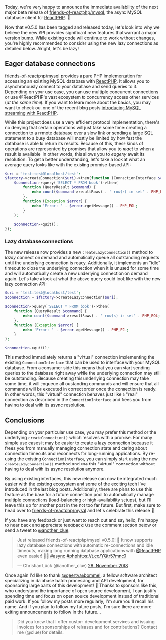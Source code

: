 Today, we're very happy to announce the immediate availability of the next major beta release of [friends-of-reactphp/mysql](https://github.com/friends-of-reactphp/mysql), the async MySQL database client for [ReactPHP](https://reactphp.org/). 🎉

Now that v0.5.0 has been tagged and released today, let's look into why we believe the new API provides significant new features that warrant a major version bump. While existing code will continue to work without changes, you're highly recommended to consider using the new lazy connections as detailed below. Alright, let's be lazy!

## Eager database connections

[friends-of-reactphp/mysql](https://github.com/friends-of-reactphp/mysql) provides a pure PHP implementation for accessing an existing MySQL database with [ReactPHP](https://reactphp.org/). It allows you to asynchronously connect to your database and send queries to it. Depending on your use case, you can use multiple concurrent connections or use @ReactPHP's vast ecosystem to concurrency access other services (*at the same time*). If you want to learn more about the basics, you may want to check out one of the recent blog posts [introducing MySQL streaming with ReactPHP](https://www.lueck.tv/2018/introducing-reactphp-mysql).

While this project does use a very efficient protocol implementation, there's no denying that certain operations will just take some time: creating a connection to a remote database over a slow link or sending a large SQL statement to a busy database will mostly be limited by how fast the database is able to return its results. Because of this, these kinds of operations are represented by promises that allow you to *react* to when a result is available. In other words, this allows you to *eagerly* await its resolution. To get a better understanding, let's take a look at what an average query looks like with the existing promise-based API:

```php
$uri = 'test:test@localhost/test';
$factory->createConnection($uri)->then(function (ConnectionInterface $connection) {
    $connection->query('SELECT * FROM book')->then(
        function (QueryResult $command) {
            echo count($command->resultRows) . ' row(s) in set' . PHP_EOL;
        },
        function (Exception $error) {
            echo 'Error: ' . $error->getMessage() . PHP_EOL;
        }
    );
    
    $connection->quit();
});
```

### Lazy database connections

The new release now provides a new `createLazyConnection()` method to *lazily* connect on demand and automatically queue all outstanding requests until the underlying connection is ready. Additionally, it implements an "idle" timeout to close the underlying connection when it is unused for some time and will automatically create a new underlying connection on demand again. Let's take a look at what the above query could look like with the new lazy connection API:

```php
$uri = 'test:test@localhost/test';
$connection = $factory->createLazyConnection($uri);

$connection->query('SELECT * FROM book')->then(
    function (QueryResult $command) {
        echo count($command->resultRows) . ' row(s) in set' . PHP_EOL;
    },
    function (Exception $error) {
        echo 'Error: ' . $error->getMessage() . PHP_EOL;
    }
);

$connection->quit();
```

This method immediately returns a "virtual" connection implementing the existing `ConnectionInterface` that can be used to interface with your MySQL database. From a consumer side this means that you can start sending queries to the database right away while the underlying connection may still be outstanding. Because creating this underlying connection may take some time, it will enqueue all oustanding commands and will ensure that all commands will be executed in correct order once the connection is ready. In other words, this "virtual" connection behaves just like a "real" connection as described in the `ConnectionInterface` and frees you from having to deal with its async resolution.

## Conclusions

Depending on your particular use case, you may prefer this method or the underlying `createConnection()` which resolves with a promise. For many simple use cases it may be easier to create a lazy connection because it frees you from manually managing connection state and caring about connection timeouts and reconnects for long-running applications. By re-using the existing `ConnectionInterface`, you can simply start using the new `createLazyConnection()` method and use this "virtual" connection without having to deal with its async resolution anymore.

By using existing interfaces, this new release can now be integrated much easier with the existing ecosystem and some of the exciting tech I've introduced in the last blog posts. Additionally, there are plans to use this feature as the base for a future connection pool to automatically manage multiple connections (load-balancing or high-availability setups), but I'll leave this up for another post in the not too far future. But first, make sure to head over to [friends-of-reactphp/mysql](https://github.com/friends-of-reactphp/mysql) and let's celebrate this release 🎉

If you have any feedback or just want to reach out and say hello, I'm happy to hear back and appreciate feedback! Use the comment section below or send a tweet to [@another_clue](https://twitter.com/another_clue).

<blockquote class="twitter-tweet" data-lang="de"><p lang="en" dir="ltr">Just released friends-of-reactphp/mysql v0.5.0! 🎉 It now supports lazy database connections with automatic re-connections and idle timeouts, making long running database applications with <a href="https://twitter.com/reactphp?ref_src=twsrc%5Etfw">@ReactPHP</a> even easier! 🐘💪 <a href="https://twitter.com/hashtag/async?src=hash&amp;ref_src=twsrc%5Etfw">#async</a> <a href="https://twitter.com/hashtag/php?src=hash&amp;ref_src=twsrc%5Etfw">#php</a><a href="https://t.co/YQtr57mnc0">https://t.co/YQtr57mnc0</a></p>&mdash; Christian Lück (@another_clue) <a href="https://twitter.com/another_clue/status/1067867796078501890?ref_src=twsrc%5Etfw">28. November 2018</a></blockquote>

Once again I'd like to thank [@geertvanbommel](https://github.com/geertvanbommel), a fellow software architect specializing in database batch processing and API development, for sponsoring large parts of this development! 🎉 Thanks to sponsors like this, who understand the importance of open source development, I can justify spending time and focus on open source development instead of traditional paid work. If you follow my posts more regularly, I'm sure you'll recall his name. And if you plan to follow my future posts, I'm sure there are more exiting announcements to follow in the future…

> Did you know that I offer custom development services and issuing invoices for sponsorships of releases and for contributions? Contact me (@clue) for details.
